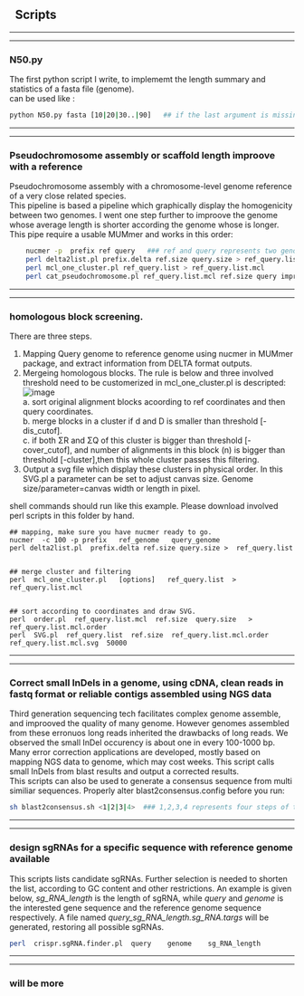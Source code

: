 
##    Scripts

---------
---------
### N50.py
The first python script I write, to implememt the length summary and statistics of a fasta file (genome).
<br>
can be used like :
```bash
python N50.py fasta [10|20|30..|90]   ## if the last argument is missing, then a whole summary is generated.
```
---------
---------
### Pseudochromosome assembly or scaffold length improove with a reference
Pseudochromosome assembly with a chromosome-level genome reference of a very close related species.<br> 
This pipeline is based a pipeline which graphically display the homogenicity between two genomes. I went one step further to improove the genome whose average length is shorter according the genome whose is longer.<br>
This pipe require a usable MUMmer and works in this order:
```bash
    nucmer -p  prefix ref query   ### ref and query represents two genome sequnce files, the only two oringal inputs
    perl delta2list.pl prefix.delta ref.size query.size > ref_query.list
    perl mcl_one_cluster.pl ref_query.list > ref_query.list.mcl
    perl cat_pseudochromosome.pl ref_query.list.mcl ref.size query improoved.results
```   
----------
----------
### homologous block screening.
There are three steps.
1. Mapping Query genome to reference genome using nucmer in MUMmer package, and extract information from DELTA format outputs.<br>
2. Mergeing homologous blocks. The rule is below and three involved threshold need to be customerized in mcl_one_cluster.pl is descripted:<br>
![image](https://github.com/stanleyouth/-/blob/master/how_synteny_works.png)<br>
a. sort original alignment blocks acoording to ref coordinates and then query coordinates.<br>
b. merge blocks in a cluster if d and D is smaller than threshold [-dis_cutof].<br>
c. if both ΣR and ΣQ of this cluster is bigger than threshold [-cover_cutof], and number of alignments in this block (n) is bigger than threshold [-cluster],then this whole cluster passes this filtering.<br>
3. Output a svg file which display these clusters in physical order. In this SVG.pl a parameter can be set to adjust canvas size. Genome size/parameter=canvas width or length in pixel.

shell commands should run like this example. Please download involved perl scripts in this folder by hand.

``` 
## mapping, make sure you have nucmer ready to go.
nucmer  -c 100 -p prefix   ref_genome   query_genome
perl delta2list.pl  prefix.delta ref.size query.size >  ref_query.list


## merge cluster and filtering
perl  mcl_one_cluster.pl   [options]   ref_query.list  > ref_query.list.mcl


## sort according to coordinates and draw SVG.
perl  order.pl  ref_query.list.mcl  ref.size  query.size   > ref_query.list.mcl.order
perl  SVG.pl  ref_query.list  ref.size  ref_query.list.mcl.order  ref_query.list.mcl.svg  50000

``` 

----------
----------
### Correct small InDels in a genome, using cDNA, clean reads in fastq format or reliable contigs assembled using NGS data
Third generation sequencing tech facilitates complex genome assemble, and improoved the quality of many genome.
However genomes assembled from these erronuos long reads inherited the drawbacks of long reads.
We observed the small InDel occurency is about one in every 100-1000 bp.
Many error correction applications are developed, mostly based on mapping NGS data to genome, which may cost weeks.
This script calls small InDels from blast results and output a corrected results.<br>
This scripts can also be used to generate a consensus sequence from multi similiar sequences.
Properly alter blast2consensus.config before you run:
```bash
sh blast2consensus.sh <1|2|3|4>  ### 1,2,3,4 represents four steps of this script
```


----------
----------
### design sgRNAs for a specific sequence with reference genome available
This scripts lists candidate sgRNAs. Further selection is needed to shorten the list, according to GC content and other restrictions. An example is given below, _sg_RNA_length_ is the length of sgRNA, while _query_ and _genome_ is the interested gene sequence and the reference genome sequence respectively. A file named _query_sg_RNA_length.sg_RNA.targs_ will be generated, restoring all possible sgRNAs.
```bash
perl  crispr.sgRNA.finder.pl  query    genome    sg_RNA_length
```


---------
---------
### will be more

